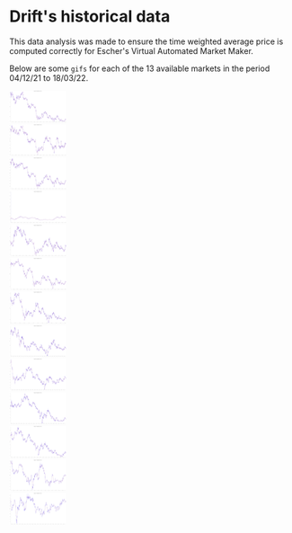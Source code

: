 # Drift's historical data

This data analysis was made to ensure the time weighted average price is computed correctly for Escher's Virtual Automated Market Maker.

Below are some `gifs` for each of the 13 available markets in the period 04/12/21 to 18/03/22.

<a href="https://github.com/escher-exchange/escher-data-analysis/blob/main/historical-data/drift/eda/imgs/test_00.gif"><img src="./eda/imgs/test_00.gif" width="20%"/></a><br/>
<a href="https://github.com/escher-exchange/escher-data-analysis/blob/main/historical-data/drift/eda/imgs/test_01.gif"><img src="./eda/imgs/test_01.gif" width="20%"/></a><br/>
<a href="https://github.com/escher-exchange/escher-data-analysis/blob/main/historical-data/drift/eda/imgs/test_02.gif"><img src="./eda/imgs/test_02.gif" width="20%"/></a><br/>
<a href="https://github.com/escher-exchange/escher-data-analysis/blob/main/historical-data/drift/eda/imgs/test_03.gif"><img src="./eda/imgs/test_03.gif" width="20%"/></a><br/>
<a href="https://github.com/escher-exchange/escher-data-analysis/blob/main/historical-data/drift/eda/imgs/test_04.gif"><img src="./eda/imgs/test_04.gif" width="20%"/></a><br/>
<a href="https://github.com/escher-exchange/escher-data-analysis/blob/main/historical-data/drift/eda/imgs/test_05.gif"><img src="./eda/imgs/test_05.gif" width="20%"/></a><br/>
<a href="https://github.com/escher-exchange/escher-data-analysis/blob/main/historical-data/drift/eda/imgs/test_06.gif"><img src="./eda/imgs/test_06.gif" width="20%"/></a><br/>
<a href="https://github.com/escher-exchange/escher-data-analysis/blob/main/historical-data/drift/eda/imgs/test_07.gif"><img src="./eda/imgs/test_07.gif" width="20%"/></a><br/>
<a href="https://github.com/escher-exchange/escher-data-analysis/blob/main/historical-data/drift/eda/imgs/test_08.gif"><img src="./eda/imgs/test_08.gif" width="20%"/></a><br/>
<a href="https://github.com/escher-exchange/escher-data-analysis/blob/main/historical-data/drift/eda/imgs/test_09.gif"><img src="./eda/imgs/test_09.gif" width="20%"/></a><br/>
<a href="https://github.com/escher-exchange/escher-data-analysis/blob/main/historical-data/drift/eda/imgs/test_10.gif"><img src="./eda/imgs/test_10.gif" width="20%"/></a><br/>
<a href="https://github.com/escher-exchange/escher-data-analysis/blob/main/historical-data/drift/eda/imgs/test_11.gif"><img src="./eda/imgs/test_11.gif" width="20%"/></a><br/>
<a href="https://github.com/escher-exchange/escher-data-analysis/blob/main/historical-data/drift/eda/imgs/test_12.gif"><img src="./eda/imgs/test_12.gif" width="20%"/></a><br/>
